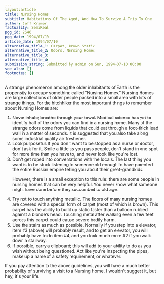 ```yaml
---
layout:article
title: Nursing Homes
subtitle: Habitations Of The Aged, And How To Survive A Trip To One
author: Jeff Kramer
factuality: SemiReal
pgg_id: 2S46
pgg_date: 1994/07/10
article_date: 1994/07/10
alternative_title_1: Carpet, Brown Static
alternative_title_2: Odors, Nursing Homes
alternative_title_3: 
alternative_title_4: 
submission_string: Submitted by admin on Sun, 1994-07-10 00:00
see_also: []
footnotes: {}
---
```

<div>
<p>A strange phenomenon among the older inhabitants of Earth is the propensity to occupy something called "Nursing Homes." Nursing Homes are large collections of older people packed into a small area with lots of strange things. For the hitchhiker the most important things to remember about Nursing Homes are:</p>
<ol>
<li value="1">Never inhale; breathe through your towel. Medical science has yet to identify half of the odors you can find in a nursing home. Many of the strange odors come from liquids that could eat through a foot-thick lead wall in a matter of seconds. It is suggested that you also take along some industrial quality air freshener.</li>
<li value="2">Look purposeful. If you don't want to be stopped as a nurse or doctor, don't ask for it. Smile a little as you pass people, don't stand in one spot for more time than you have to, and never look like you're lost.</li>
<li value="3">Don't get roped into conversations with the locals. The last thing you want is to be stuck listening to someone old enough to have parented the entire Russian empire telling you about their great-grandkids.
<p>However, there is a small exception to this rule: there are some people in nursing homes that can be very helpful. You never know what someone might have done before they succumbed to old age.</p>
</li>
<li value="4">Try not to touch anything metallic. The floors of many nursing homes are covered with a special form of carpet (most of which is brown). This carpet has the ability to build up static faster than a balloon rubbed against a blonde's head. Touching metal after walking even a few feet across this carpet could cause severe bodily harm.</li>
<li value="5">Use the stairs as much as possible. Normally if you step into a elevator, item #3 (above) will probably result, and to get an elevator, you will probably have to do item #4, and you look much more #2 if you walk down a stairway.</li>
<li value="6">If possible, carry a clipboard; this will add to your ability to do as you wish without being questioned. Act like you're inspecting the pipes, make up a name of a safety requirement, or whatever.</li>
</ol>
<p>If you pay attention to the above guidelines, you will have a much better probability of surviving a visit to a Nursing Home. I wouldn't suggest it, but hey, it's your life. <!--Amazon_CLS_IM_END--></p>
</div>

